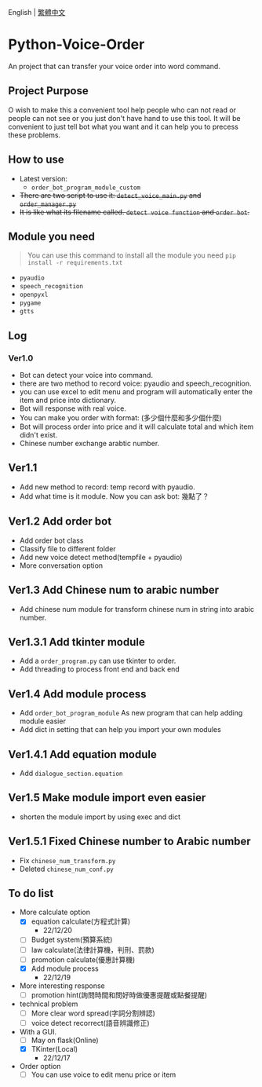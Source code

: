 English | [繁體中文](README_TCH.md)
# Python-Voice-Order
An project that can transfer your voice order into word command.

## Project Purpose
O wish to make this a convenient tool help people who can not read or people can not see or you just don't have hand to use this tool. It will be convenient to just tell bot what you want and it can help you to precess these problems.

## How to use
* Latest version:
  * ```order_bot_program_module_custom```
* ~~There are two script to use it: ```detect_voice_main.py``` and ```order_manager.py```~~
* ~~It is like what its filename called. ```detect voice function``` and ```order bot```.~~

## Module you need

> You can use this command to install all the module you need ```pip install -r requirements.txt```

* ```pyaudio```
* ```speech_recognition```
* ```openpyxl```
* ```pygame```
* ```gtts```

## Log
### Ver1.0
* Bot can detect your voice into command.
* there are two method to record voice: pyaudio and speech_recognition.
* you can use excel to edit menu and program will automatically enter the item and price into dictionary.
* Bot will response with real voice.
* You can make you order with format: (多少個什麼和多少個什麼)
* Bot will process order into price and it will calculate total and which item didn't exist.
* Chinese number exchange arabtic number.

## Ver1.1
* Add new method to record: temp record with pyaudio.
* Add what time is it module. Now you can ask bot: 幾點了？

## Ver1.2 Add order bot
* Add order bot class
* Classify file to different folder
* Add new voice detect method(tempfile + pyaudio)
* More conversation option

## Ver1.3 Add Chinese num to arabic number
* Add chinese num module for transform chinese num in string into arabic number.

## Ver1.3.1 Add tkinter module
* Add a ```order_program.py``` can use tkinter to order.
* Add threading to process front end and back end

## Ver1.4 Add module process
* Add ```order_bot_program_module``` As new program that can help adding module easier
* Add dict in setting that can help you import your own modules

## Ver1.4.1 Add equation module
* Add ```dialogue_section.equation```

## Ver1.5 Make module import even easier
* shorten the module import by using exec and dict

## Ver1.5.1 Fixed Chinese number to Arabic number
* Fix ```chinese_num_transform.py```
* Deleted ```chinese_num_conf.py```

## To do list
* More calculate option
  - [X] equation calculate(方程式計算)
    - 22/12/20
  - [ ] Budget system(預算系統)
  - [ ] law calculate(法律計算機，判刑、罰款)
  - [ ] promotion calculate(優惠計算機)
  - [X] Add module process
    - 22/12/19

* More interesting response
  - [ ] promotion hint(詢問時間和問好時做優惠提醒或點餐提醒)

* technical problem
  - [ ] More clear word spread(字詞分割辨認)
  - [ ] voice detect recorrect(語音辨識修正)

* With a GUI.
  - [ ] May on flask(Online)
  - [X] TKinter(Local)
    - 22/12/17

* Order option
  - [ ] You can use voice to edit menu price or item
